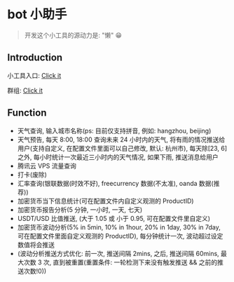 # bot 小助手

> 开发这个小工具的源动力是: "懒" 😁

## Introduction

小工具入口: [Click it](https://t.me/mh5l7760_msg_bot)

群组: [Click it](https://t.me/joinchat/WPfiERfoj6wzMGY5)

## Function

- 天气查询, 输入城市名称(ps: 目前仅支持拼音, 例如: hangzhou, beijing)
- 天气预告, 每天 8:00, 18:00 查询未来 24 小时内的天气, 将有雨的情况推送给用户(支持自定义, 在配置文件里面可以自己修改, 默认: 杭州市), 每天除[23, 6]之外, 每小时统计一次最近三小时内的天气情况, 如果下雨, 推送消息给用户
- 腾讯云 VPS 流量查询
- 打卡(废除)
- 汇率查询(银联数据(时效不好), freecurrency 数据(不太准), oanda 数据(推荐))
- 加密货币当下信息统计(可在配置文件内自定义观测的 ProductID)
- 加密货币报告分析(5 分钟, 一小时, 一天, 七天)
- USDT/USD 比值推送, (大于 1.05 或 小于 0.95, 可在配置文件里自定义)
- 加密货币波动分析(5% in 5min, 10% in 1hour, 20% in 1day, 30% in 7day, 可在配置文件里面自定义观测的 ProductID), 每分钟统计一次, 波动超过设定数值将会推送
- (波动分析推送方式优化: 前一次, 推送间隔 2mins, 之后, 推送间隔 60mins, 最大次数 3 次, 直到被重置(重置条件: 一轮检测下来没有触发推送 && 之前的推送次数!0))
